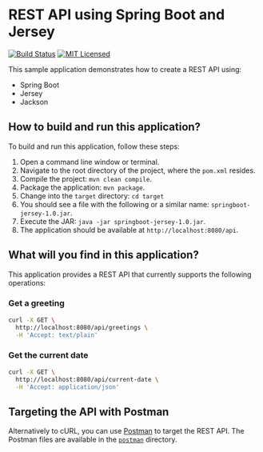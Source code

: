 # REST API using Spring Boot and Jersey

[![Build Status](https://travis-ci.org/cassiomolin/example-springboot-jersey.svg?branch=master)](https://travis-ci.org/cassiomolin/example-springboot-jersey)
[![MIT Licensed](https://img.shields.io/badge/license-MIT-blue.svg)](https://raw.githubusercontent.com/cassiomolin/example-springboot-jersey/master/LICENSE.txt)

This sample application demonstrates how to create a REST API using:

 - Spring Boot
 - Jersey
 - Jackson

## How to build and run this application?

To build and run this application, follow these steps:

1. Open a command line window or terminal.
1. Navigate to the root directory of the project, where the `pom.xml` resides.
1. Compile the project: `mvn clean compile`.
1. Package the application: `mvn package`.
1. Change into the `target` directory: `cd target`
1. You should see a file with the following or a similar name: `springboot-jersey-1.0.jar`.
1. Execute the JAR: `java -jar springboot-jersey-1.0.jar`.
1. The application should be available at `http://localhost:8080/api`.

## What will you find in this application?

This application provides a REST API that currently supports the following operations:


### Get a greeting

```bash
curl -X GET \
  http://localhost:8080/api/greetings \
  -H 'Accept: text/plain'
```

### Get the current date

```bash
curl -X GET \
  http://localhost:8080/api/current-date \
  -H 'Accept: application/json'
```

## Targeting the API with Postman

Alternatively to cURL, you can use [Postman][] to target the REST API. The Postman files are available in the [`postman`][postman GitHub directory] directory.


[Postman]: https://www.getpostman.com/
[postman GitHub directory]: https://github.com/cassiomolin/spring-jersey/tree/master/postman
